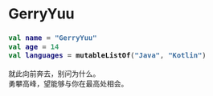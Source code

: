 # GerryYuu

<h3>

```Kotlin
val name = "GerryYuu"
val age = 14
val languages = mutableListOf("Java", "Kotlin")
```

</h3>

就此向前奔去，别问为什么。<br>
勇攀高峰，望能够与你在最高处相会。
